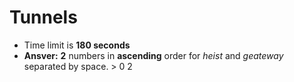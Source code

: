 # Tunnels

* Time limit is **180 seconds**
* **Ansver:** **2** numbers in **ascending** order for *heist* and *geateway* separated by space. > 0 2
